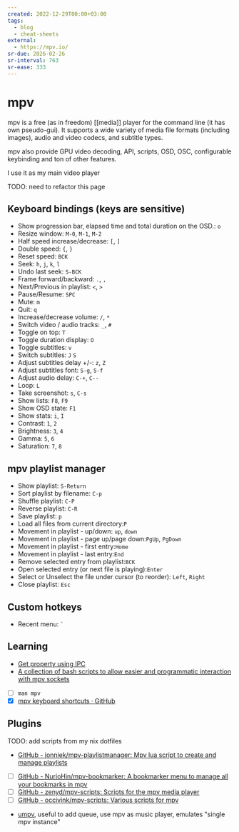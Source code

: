 ```yaml
---
created: 2022-12-29T00:00+03:00
tags:
  - blog
  - cheat-sheets
external:
  - https://mpv.io/
sr-due: 2026-02-26
sr-interval: 763
sr-ease: 333
---
```


# mpv

mpv is a free (as in freedom) [[media]] player for the command line (it has own pseudo-gui). It supports a wide variety of media file formats (including images), audio and video codecs, and subtitle types.

mpv also provide GPU video decoding, API, scripts, OSD, OSC, configurable keybinding and ton of other features.

I use it as my main video player

TODO: need to refactor this page

## Keyboard bindings (keys are sensitive)

- Show progression bar, elapsed time and total duration on the OSD.:<wbr class="f"> `o`
- Resize window:<wbr class="f"> `M-0`, `M-1`, `M-2`
- Half speed increase/decrease:<wbr class="f"> `[`, `]`
- Double speed:<wbr class="f"> `{`, `}`
- Reset speed:<wbr class="f"> `BCK`
- Seek:<wbr class="f"> `h`, `j`, `k`, `l`
- Undo last seek:<wbr class="f"> `S-BCK`
- Frame forward/backward:<wbr class="f"> `.`, `,`
- Next/Previous in playlist:<wbr class="f"> `<`, `>`
- Pause/Resume:<wbr class="f"> `SPC`
- Mute:<wbr class="f"> `m`
- Quit:<wbr class="f"> `q`
- Increase/decrease volume:<wbr class="f"> `/`, `*`
- Switch video / audio tracks:<wbr class="f"> `_`, `#`
- Toggle on top:<wbr class="f"> `T`
- Toggle duration display:<wbr class="f"> `O`
- Toggle subtitles:<wbr class="f"> `v`
- Switch subtitles:<wbr class="f"> `J` `S`
- Adjust subtitles delay +/-:<wbr class="f"> `z`, `Z` <!--SR:!2024-09-22,1,313-->
- Adjust subtitles font:<wbr class="f"> `S-g`, `S-f` <!--SR:!2024-09-22,1,313-->
- Adjust audio delay:<wbr class="f"> `C-+`, `C--`
- Loop:<wbr class="f"> `L`
- Take screenshot:<wbr class="f"> `s`, `C-s`
- Show lists:<wbr class="f"> `F8`, `F9`
- Show OSD state:<wbr class="f"> `F1`
- Show stats:<wbr class="f"> `i`, `I`
- Contrast:<wbr class="f"> `1`, `2`
- Brightness:<wbr class="f"> `3`, `4`
- Gamma:<wbr class="f"> `5`, `6`
- Saturation:<wbr class="f"> `7`, `8`

## mpv playlist manager

- Show playlist:<wbr class="f"> `S-Return`
- Sort playlist by filename:<wbr class="f"> `C-p`
- Shuffle playlist:<wbr class="f"> `C-P`
- Reverse playlist:<wbr class="f"> `C-R`
- Save playlist:<wbr class="f"> `p`
- Load all files from current directory:<wbr class="f"> `P`
- Movement in playlist - up/down:<wbr class="f"> `up`, `down`
- Movement in playlist - page up/page down:<wbr class="f"> `PgUp`, `PgDown`
- Movement in playlist - first entry:<wbr class="f"> `Home`
- Movement in playlist - last entry:<wbr class="f"> `End`
- Remove selected entry from playlist:<wbr class="f"> `BCK`
- Open selected entry (or next file is playing):<wbr class="f"> `Enter`
- Select or Unselect the file under cursor (to reorder):<wbr class="f"> `Left`, `Right`
- Close playlist:<wbr class="f"> `Esc`

## Custom hotkeys

- Recent menu:<wbr class="f"> `` ` ``

## Learning

- [Get property using IPC](https://stackoverflow.com/questions/62582594/get-full-path-of-currently-playing-file-in-mpv)
- [A collection of bash scripts to allow easier and programmatic interaction with mpv sockets](https://github.com/seanbreckenridge/mpv-sockets)
- [ ] `man mpv`
- [x] [mpv keyboard shortcuts · GitHub](https://gist.github.com/flatlinebb/07caa79fd3b9f3770788df21756a4611)

## Plugins

TODO: add scripts from my nix dotfiles

- [GitHub - jonniek/mpv-playlistmanager: Mpv lua script to create and manage playlists](https://github.com/jonniek/mpv-playlistmanager)
- [ ] [GitHub - NurioHin/mpv-bookmarker: A bookmarker menu to manage all your bookmarks in mpv](https://github.com/NurioHin/mpv-bookmarker/)
- [ ] [GitHub - zenyd/mpv-scripts: Scripts for the mpv media player](https://github.com/zenyd/mpv-scripts)
- [ ] [GitHub - occivink/mpv-scripts: Various scripts for mpv](https://github.com/occivink/mpv-scripts)
- [umpv](https://github.com/mpv-player/mpv/blob/master/TOOLS/umpv), useful to add queue, use mpv as music player, emulates "single mpv instance"
